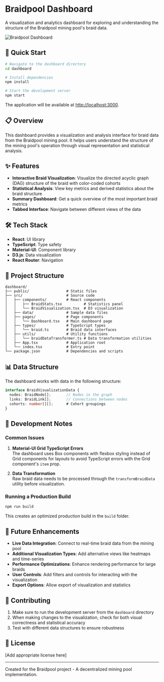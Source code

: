# Braidpool Dashboard

A visualization and analytics dashboard for exploring and understanding the structure of the Braidpool mining pool's braid data.

![Braidpool Dashboard](./docs/dashboard-preview.png)

## 🚀 Quick Start

```bash
# Navigate to the dashboard directory
cd dashboard

# Install dependencies
npm install

# Start the development server
npm start
```

The application will be available at [http://localhost:3000](http://localhost:3000).

## 📋 Overview

This dashboard provides a visualization and analysis interface for braid data from the Braidpool mining pool. It helps users understand the structure of the mining pool's operation through visual representation and statistical analysis.

## ✨ Features

- **Interactive Braid Visualization**: Visualize the directed acyclic graph (DAG) structure of the braid with color-coded cohorts
- **Statistical Analysis**: View key metrics and derived statistics about the braid structure
- **Summary Dashboard**: Get a quick overview of the most important braid metrics
- **Tabbed Interface**: Navigate between different views of the data

## 🛠️ Tech Stack

- **React**: UI library
- **TypeScript**: Type safety
- **Material-UI**: Component library
- **D3.js**: Data visualization
- **React Router**: Navigation

## 📁 Project Structure

```
dashboard/
├── public/                 # Static files
├── src/                    # Source code
│   ├── components/         # React components
│   │   ├── BraidStats.tsx          # Statistics panel
│   │   └── BraidVisualization.tsx  # D3 visualization
│   ├── data/               # Sample data files
│   ├── pages/              # Page components
│   │   └── Dashboard.tsx   # Main dashboard page
│   ├── types/              # TypeScript types
│   │   └── braid.ts        # Braid data interfaces
│   ├── utils/              # Utility functions
│   │   └── braidDataTransformer.ts # Data transformation utilities
│   ├── App.tsx             # Application root
│   └── index.tsx           # Entry point
└── package.json            # Dependencies and scripts
```

## 📊 Data Structure

The dashboard works with data in the following structure:

```typescript
interface BraidVisualizationData {
  nodes: BraidNode[];       // Nodes in the graph
  links: BraidLink[];       // Connections between nodes
  cohorts: number[][];      # Cohort groupings
}
```

## 🔧 Development Notes

### Common Issues

1. **Material-UI Grid TypeScript Errors**  
   The dashboard uses Box components with flexbox styling instead of Grid components for layouts to avoid TypeScript errors with the Grid component's `item` prop.

2. **Data Transformation**  
   Raw braid data needs to be processed through the `transformBraidData` utility before visualization.

### Running a Production Build

```bash
npm run build
```

This creates an optimized production build in the `build` folder.

## 🔮 Future Enhancements

- **Live Data Integration**: Connect to real-time braid data from the mining pool
- **Additional Visualization Types**: Add alternative views like heatmaps and time-series
- **Performance Optimizations**: Enhance rendering performance for large braids
- **User Controls**: Add filters and controls for interacting with the visualization
- **Export Options**: Allow export of visualization and statistics

## 🤝 Contributing

1. Make sure to run the development server from the `dashboard` directory
2. When making changes to the visualization, check for both visual correctness and statistical accuracy
3. Test with different data structures to ensure robustness

## 📝 License

[Add appropriate license here]

---

Created for the Braidpool project - A decentralized mining pool implementation.
